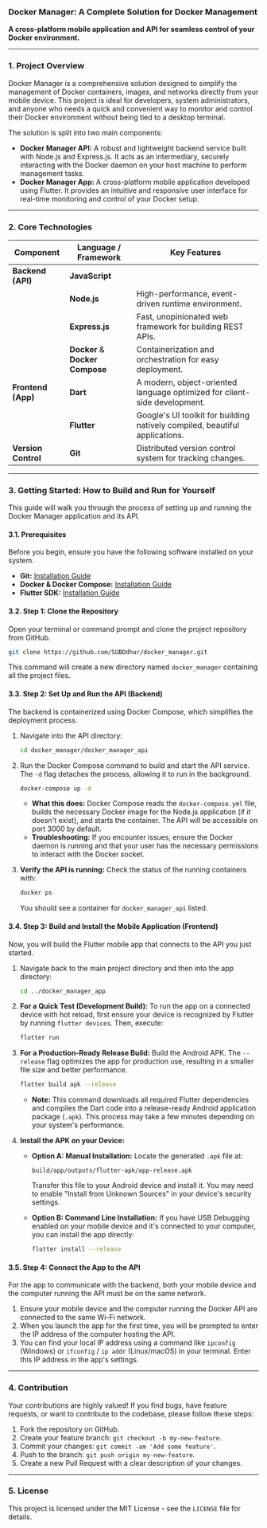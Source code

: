 ### Docker Manager: A Complete Solution for Docker Management

**A cross-platform mobile application and API for seamless control of your Docker environment.**

-----

### 1\. Project Overview

Docker Manager is a comprehensive solution designed to simplify the management of Docker containers, images, and networks directly from your mobile device. This project is ideal for developers, system administrators, and anyone who needs a quick and convenient way to monitor and control their Docker environment without being tied to a desktop terminal.

The solution is split into two main components:

  * **Docker Manager API:** A robust and lightweight backend service built with Node.js and Express.js. It acts as an intermediary, securely interacting with the Docker daemon on your host machine to perform management tasks.
  * **Docker Manager App:** A cross-platform mobile application developed using Flutter. It provides an intuitive and responsive user interface for real-time monitoring and control of your Docker setup.

-----

### 2\. Core Technologies

| Component           | Language / Framework                                       | Key Features                                                              |
| ------------------- | ---------------------------------------------------------- | ------------------------------------------------------------------------- |
| **Backend (API)** | **JavaScript** |                                                                           |
|                     | **Node.js** | High-performance, event-driven runtime environment.                       |
|                     | **Express.js** | Fast, unopinionated web framework for building REST APIs.                 |
|                     | **Docker** & **Docker Compose** | Containerization and orchestration for easy deployment.                   |
| **Frontend (App)** | **Dart** | A modern, object-oriented language optimized for client-side development. |
|                     | **Flutter** | Google's UI toolkit for building natively compiled, beautiful applications. |
| **Version Control** | **Git** | Distributed version control system for tracking changes.                  |

-----

### 3\. Getting Started: How to Build and Run for Yourself

This guide will walk you through the process of setting up and running the Docker Manager application and its API.

#### 3.1. Prerequisites

Before you begin, ensure you have the following software installed on your system.

  * **Git:** [Installation Guide](https://git-scm.com/book/en/v2/Getting-Started-Installing-Git)
  * **Docker & Docker Compose:** [Installation Guide](https://docs.docker.com/get-docker/)
  * **Flutter SDK:** [Installation Guide](https://flutter.dev/docs/get-started/install)

#### 3.2. Step 1: Clone the Repository

Open your terminal or command prompt and clone the project repository from GitHub.

```bash
git clone https://github.com/SUBOdhar/docker_manager.git
```

This command will create a new directory named `docker_manager` containing all the project files.

#### 3.3. Step 2: Set Up and Run the API (Backend)

The backend is containerized using Docker Compose, which simplifies the deployment process.

1.  Navigate into the API directory:

    ```bash
    cd docker_manager/docker_manager_api
    ```

2.  Run the Docker Compose command to build and start the API service. The `-d` flag detaches the process, allowing it to run in the background.

    ```bash
    docker-compose up -d
    ```

      * **What this does:** Docker Compose reads the `docker-compose.yml` file, builds the necessary Docker image for the Node.js application (if it doesn't exist), and starts the container. The API will be accessible on port 3000 by default.
      * **Troubleshooting:** If you encounter issues, ensure the Docker daemon is running and that your user has the necessary permissions to interact with the Docker socket.

3.  **Verify the API is running:** Check the status of the running containers with:

    ```bash
    docker ps
    ```

    You should see a container for `docker_manager_api` listed.

#### 3.4. Step 3: Build and Install the Mobile Application (Frontend)

Now, you will build the Flutter mobile app that connects to the API you just started.

1.  Navigate back to the main project directory and then into the app directory:

    ```bash
    cd ../docker_manager_app
    ```

2.  **For a Quick Test (Development Build):** To run the app on a connected device with hot reload, first ensure your device is recognized by Flutter by running `flutter devices`. Then, execute:

    ```bash
    flutter run
    ```

3.  **For a Production-Ready Release Build:** Build the Android APK. The `--release` flag optimizes the app for production use, resulting in a smaller file size and better performance.

    ```bash
    flutter build apk --release
    ```

      * **Note:** This command downloads all required Flutter dependencies and compiles the Dart code into a release-ready Android application package (`.apk`). This process may take a few minutes depending on your system's performance.

4.  **Install the APK on your Device:**

      * **Option A: Manual Installation:** Locate the generated `.apk` file at:

        ```
        build/app/outputs/flutter-apk/app-release.apk
        ```

        Transfer this file to your Android device and install it. You may need to enable "Install from Unknown Sources" in your device's security settings.

      * **Option B: Command Line Installation:** If you have USB Debugging enabled on your mobile device and it's connected to your computer, you can install the app directly:

        ```bash
        flutter install --release
        ```

#### 3.5. Step 4: Connect the App to the API

For the app to communicate with the backend, both your mobile device and the computer running the API must be on the same network.

1.  Ensure your mobile device and the computer running the Docker API are connected to the same Wi-Fi network.
2.  When you launch the app for the first time, you will be prompted to enter the IP address of the computer hosting the API.
3.  You can find your local IP address using a command like `ipconfig` (Windows) or `ifconfig` / `ip addr` (Linux/macOS) in your terminal. Enter this IP address in the app's settings.

-----

### 4\. Contribution

Your contributions are highly valued\! If you find bugs, have feature requests, or want to contribute to the codebase, please follow these steps:

1.  Fork the repository on GitHub.
2.  Create your feature branch: `git checkout -b my-new-feature`.
3.  Commit your changes: `git commit -am 'Add some feature'`.
4.  Push to the branch: `git push origin my-new-feature`.
5.  Create a new Pull Request with a clear description of your changes.

-----

### 5\. License

This project is licensed under the MIT License - see the `LICENSE` file for details.